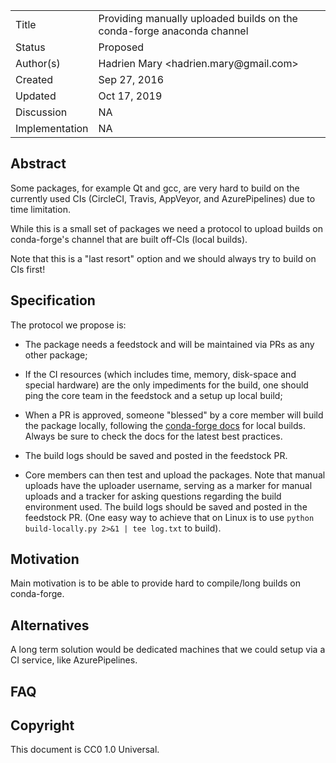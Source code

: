 
<table>
<tr><td> Title </td><td> Providing manually uploaded builds on the conda-forge anaconda channel</td>
<tr><td> Status </td><td> Proposed </td></tr>
<tr><td> Author(s) </td><td> Hadrien Mary &lt;hadrien.mary@gmail.com&gt;</td></tr>
<tr><td> Created </td><td> Sep 27, 2016</td></tr>
<tr><td> Updated </td><td> Oct 17, 2019</td></tr>
<tr><td> Discussion </td><td> NA </td></tr>
<tr><td> Implementation </td><td> NA </td></tr>
</table>

## Abstract

Some packages, for example Qt and gcc, are very hard to build on the currently used CIs (CircleCI, Travis, AppVeyor, and AzurePipelines) due to time limitation.

While this is a small set of packages we need a protocol to upload builds on conda-forge's channel that are built off-CIs (local builds).

Note that this is a "last resort" option and we should always try to build on CIs first!

## Specification

The protocol we propose is:

- The package needs a feedstock and will be maintained via PRs as any other package;

- If the CI resources (which includes time, memory, disk-space and special hardware) are the only impediments for the build, one should ping the core team in the feedstock and a setup up local build;

- When a PR is approved, someone "blessed" by a core member will build the package locally, following the [conda-forge docs](https://conda-forge.org/docs/maintainer/updating_pkgs.html#testing-changes-locally) for local builds. Always be sure to check the docs for the latest best practices.

- The build logs should be saved and posted in the feedstock PR.

- Core members can then test and upload the packages. Note that manual uploads have the uploader username, serving as a marker for manual uploads and a tracker for asking questions regarding the build environment used. The build logs should be saved and posted in the feedstock PR. (One easy way to achieve that on Linux is to use `python build-locally.py 2>&1 | tee log.txt` to build).

## Motivation

Main motivation is to be able to provide hard to compile/long builds on conda-forge.

## Alternatives

A long term solution would be dedicated machines that we could setup via a CI service, like AzurePipelines.

## FAQ


## Copyright

This document is CC0 1.0 Universal.